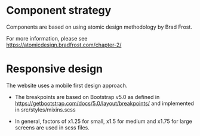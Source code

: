 # Component strategy

Components are based on using atomic design methodology by Brad Frost.

For more information, please see https://atomicdesign.bradfrost.com/chapter-2/

# Responsive design

The website uses a mobile first design approach.

- The breakpoints are based on Bootstrap v5.0 as defined in https://getbootstrap.com/docs/5.0/layout/breakpoints/ and implemented in src/styles/mixins.scss

- In general, factors of x1.25 for small, x1.5 for medium and x1.75 for large screens are used in scss files.
